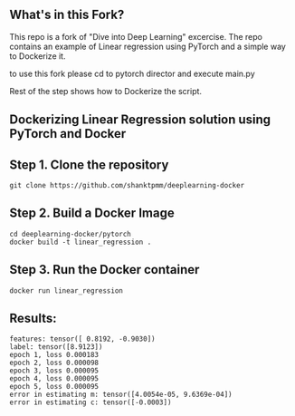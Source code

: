 ## What's in this Fork? 

This repo is a fork of "Dive into Deep Learning" excercise. The repo contains an example of Linear regression using PyTorch and a simple way to Dockerize it. 

to use this fork please cd to pytorch director and execute main.py

Rest of the step shows how to Dockerize the script. 

## Dockerizing Linear Regression solution using PyTorch and Docker


## Step 1. Clone the repository

```
git clone https://github.com/shanktpmm/deeplearning-docker
```

## Step 2. Build a Docker Image


```
cd deeplearning-docker/pytorch
docker build -t linear_regression .
```

## Step 3. Run the Docker container


```
docker run linear_regression
```

## Results:

```
features: tensor([ 0.8192, -0.9030])
label: tensor([8.9123])
epoch 1, loss 0.000183
epoch 2, loss 0.000098
epoch 3, loss 0.000095
epoch 4, loss 0.000095
epoch 5, loss 0.000095
error in estimating m: tensor([4.0054e-05, 9.6369e-04])
error in estimating c: tensor([-0.0003])
```

